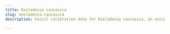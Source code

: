 ```yaml
---
title: Eosladenia caucasica
slug: eosladenia-caucasica
description: Fossil calibration data for Eosladenia caucasica, an extinct species of fish. Includes taxonomy authority and locality references, and cross-references to living taxa.

---
```

